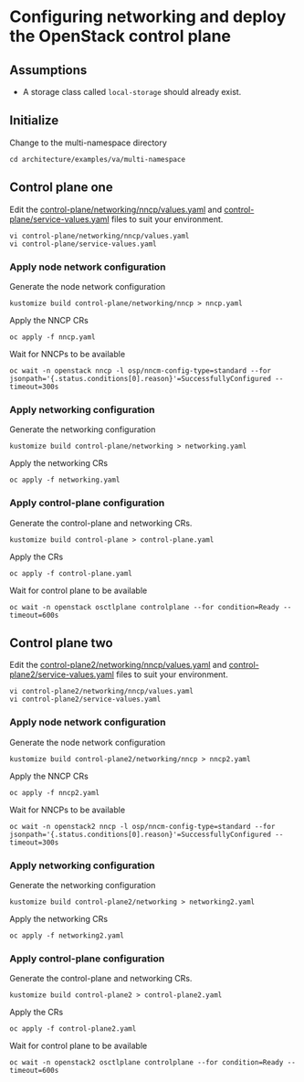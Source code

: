 # Configuring networking and deploy the OpenStack control plane

## Assumptions

- A storage class called `local-storage` should already exist.

## Initialize

Change to the multi-namespace directory
```
cd architecture/examples/va/multi-namespace
```

## Control plane one

Edit the [control-plane/networking/nncp/values.yaml](control-plane/networking/nncp/values.yaml) and
[control-plane/service-values.yaml](control-plane/service-values.yaml) files to suit 
your environment.
```
vi control-plane/networking/nncp/values.yaml
vi control-plane/service-values.yaml
```

### Apply node network configuration

Generate the node network configuration
```
kustomize build control-plane/networking/nncp > nncp.yaml
```
Apply the NNCP CRs
```
oc apply -f nncp.yaml
```
Wait for NNCPs to be available
```
oc wait -n openstack nncp -l osp/nncm-config-type=standard --for jsonpath='{.status.conditions[0].reason}'=SuccessfullyConfigured --timeout=300s
```

### Apply networking configuration

Generate the networking configuration
```
kustomize build control-plane/networking > networking.yaml
```
Apply the networking CRs
```
oc apply -f networking.yaml
```

### Apply control-plane configuration

Generate the control-plane and networking CRs.
```
kustomize build control-plane > control-plane.yaml
```
Apply the CRs
```
oc apply -f control-plane.yaml
```

Wait for control plane to be available
```
oc wait -n openstack osctlplane controlplane --for condition=Ready --timeout=600s
```

## Control plane two

Edit the [control-plane2/networking/nncp/values.yaml](control-plane2/networking/nncp/values.yaml) and
[control-plane2/service-values.yaml](control-plane2/service-values.yaml) files to suit 
your environment.
```
vi control-plane2/networking/nncp/values.yaml
vi control-plane2/service-values.yaml
```

### Apply node network configuration

Generate the node network configuration
```
kustomize build control-plane2/networking/nncp > nncp2.yaml
```
Apply the NNCP CRs
```
oc apply -f nncp2.yaml
```
Wait for NNCPs to be available
```
oc wait -n openstack2 nncp -l osp/nncm-config-type=standard --for jsonpath='{.status.conditions[0].reason}'=SuccessfullyConfigured --timeout=300s
```

### Apply networking configuration

Generate the networking configuration
```
kustomize build control-plane2/networking > networking2.yaml
```
Apply the networking CRs
```
oc apply -f networking2.yaml
```

### Apply control-plane configuration

Generate the control-plane and networking CRs.
```
kustomize build control-plane2 > control-plane2.yaml
```
Apply the CRs
```
oc apply -f control-plane2.yaml
```

Wait for control plane to be available
```
oc wait -n openstack2 osctlplane controlplane --for condition=Ready --timeout=600s
